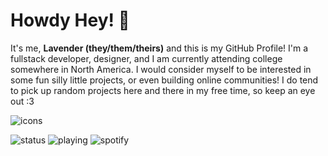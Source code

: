 # Howdy Hey! 👋
It's me, **Lavender (they/them/theirs)** and this is my GitHub Profile! I'm a fullstack developer, designer, and I am currently attending college somewhere in North America. I would consider myself to be interested in some fun silly little projects, or even building online communities! I do tend to pick up random projects here and there in my free time, so keep an eye out :3

![icons](https://skillicons.dev/icons?i=js,ts,html,css,git,linux,php,nginx,react,supabase,tailwind,docker,figma)<br/>

![status](https://nocache.advaith.workers.dev?url=https://img.shields.io/endpoint?url=https://api.lavylavender.com/badge/status)
![playing](https://nocache.advaith.workers.dev?url=https://img.shields.io/endpoint?url=https://api.lavylavender.com/badge/playing)
![spotify](https://nocache.advaith.workers.dev?url=https://img.shields.io/endpoint?url=https://api.lavylavender.com/badge/spotify)
